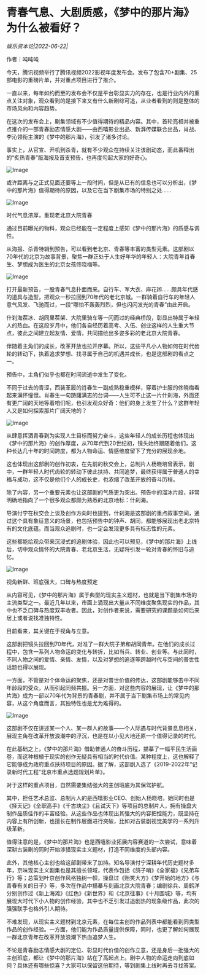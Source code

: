 # 青春气息、大剧质感，《梦中的那片海》为什么被看好？

*娱乐资本论|2022-06-22|*

作者｜吨吨吨

今天，腾讯视频举行了腾讯视频2022影视年度发布会。发布了包含70+剧集、25部电影的重磅片单，并对重点项目进行了推介。

一直以来，每年如约而至的发布会不仅是平台彰显实力的存在，也是行业内外的重点关注对象，观众看到的是接下来又有什么新剧综可追，从业者看到的则是整体的市场风向和内容趋势。

在这次的发布会上，剧集领域有不少值得期待的精品内容。其中，首轮亮相并被重点推介的一部青春励志情感大剧——由西嘻影业出品、新湃传媒联合出品，肖战、李沁领衔主演的《梦中的那片海》，引发了诸多讨论。

事实上，从官宣、开机到杀青，就有不少观众在持续关注该剧动态，而此番释出的“炙热青春”版海报及首支预告，也再度勾起大家的好奇心。

![Image](https://p26.toutiaoimg.com/img/tos-cn-i-qvj2lq49k0/44390f78b87542c4a4585d56832882cb~tplv-tt-shrink:640:0.image)

或许距离与之正式见面还要等上一段时间，但是从已有的信息也可以分析出，《梦中的那片海》值得期待的原因，以及它在当下剧集市场的特别之处……

![Image](https://p26.toutiaoimg.com/img/tos-cn-i-qvj2lq49k0/eb4d6cc81b014d498fcb121b3771f2a6~tplv-tt-shrink:640:0.image)

时代气息浓厚，重现老北京大院青春

通过目前曝光的物料，观众已经能在一定程度上感知《梦中的那片海》的质感与调性。

从海报、杀青特辑到预告，可以看到老北京、青春等丰富的类型元素。这部剧以70年代的北京为故事背景，聚焦一群正处于人生好年华的年轻人：大院青年肖春生、梦想成为医生的北京女孩佟晓梅等。

![Image](https://p6.toutiaoimg.com/img/tos-cn-i-qvj2lq49k0/1cd7706716344527b1d667ad001a88a7~tplv-tt-shrink:640:0.image)

打开最新预告，一股青春气息扑面而来。自行车、军大衣、麻花辫……颇具年代感的道具与造型，把观众一秒拉回到70年代的老北京城。一群骑着自行车的年轻人意气风发、飞驰而过，一段“哪怕不轰轰烈烈，但也闪闪发光的青春”由此开启。

什刹海茬冰、胡同里茬架、大院里骑车等一闪而过的经典桥段，彰显出特属于年轻人的热血。在这段岁月中，他们各自经历着高考、入伍、创业这样的人生重大节点，彼此之间建立起友情、爱情，共同描绘出多姿多彩的老北京大院青春。

伴随着主角们的成长，改革开放也拉开序幕。所以，这些平凡小人物如何在时代齿轮的转动下，执着追求梦想、找寻属于自己的机遇并成长，也是这部剧的看点之一。

预告中，主角们似乎也都在时间流逝中发生了变化。

不同于过去的青涩，西装革履的肖春生一副成熟稳重模样，穿着护士服的佟晓梅看起来满怀憧憬。肖春生一句踌躇满志的台词——人生可不止这一片什刹海，外面还有更广阔的天地等着咱们呢，也引发观众好奇：他们的身上发生了什么？这群年轻人又是如何探索那片广阔天地的？

![Image](https://p6.toutiaoimg.com/img/tos-cn-i-qvj2lq49k0/a5a2fa21858d4d1eb930975911c44e90~tplv-tt-shrink:640:0.image)

从肆意挥洒青春到为实现人生目标而努力奋斗，这些年轻人的成长历程也体现出《梦中的那片海》的创作厚度，从70年代到20世纪初，镜头始终跟随着他们，这种长达几十年的时间跨度，都为人物命运、情感维度留下了充分的展现余地。

这也体现出这部剧的创作初衷，在先前的秋交会上，总制片人杨晓培曾表示，剧中，一群年轻人时代齿轮的转动下彼此扶持、共同追梦，最终获得属于普通人的幸福与成功，这不仅是他们个人的成长史，也浓缩了改革开放的奋斗历程。

除了内容，另一个重要元素也让这部剧的气质更为突出。预告中的溜冰片段，非常明确地指向了一个很多观众都颇为熟悉的北京地标：什刹海。

导演付宁在秋交会上谈及创作方向时也提到，什刹海是这部剧的重点叙事空间，通过这个具有象征意义的场景，也包括预告中的钟声、胡同，都能够展现出老北京特有的文化底蕴。而当观众追剧时，也一定会发现更多具有标志性的元素。

这些都能给观众带来沉浸式的追剧体验，因此也可以预见，《梦中的那片海》上线后，切中观众情怀的大院青春、老北京生活，无疑将引发一轮对青春的怀旧与追忆。

![Image](https://p26.toutiaoimg.com/img/tos-cn-i-qvj2lq49k0/6ba2acae683f4eca9adfe1ca5c1731bd~tplv-tt-shrink:640:0.image)

视角新鲜、班底强大，口碑与热度预定

从内容可见，《梦中的那片海》属于典型的现实主义题材，也就是当下剧集市场的主流类型之一。最近几年以来，市面上涌现出大量从不同维度聚焦现实的作品，其中也不乏口碑与热度双丰收者。因此，对创作者来说，需要研究的课题是如何后来居上或者说找准独特性。

目前看来，其关键在于视角与立意。

这部剧把镜头拉回到70年代，对准了一群大院子弟和胡同青年。在他们的成长过程中，包含一系列人物命运的变化与转折，比如当兵、转业、创业等。与此同时，不同人物之间的爱情、亲情、友情，以及对梦想的追逐等跨越时代与空间的普世性话题也得以展现。

一方面，不管是对个体命运的聚焦，还是对普世价值的传达，这部剧能够击中不同年龄段的受众，从而引起同频共振。另一方面，对这些内容的展现，让《梦中的那片海》成为一部以70年代为背景的青春剧，并不属于当下剧集市场上的常见内容，从这个角度而言，其独特性也是尤为难得的。

![Image](https://p9.toutiaoimg.com/img/tos-cn-i-qvj2lq49k0/c036781155064fa996a9b5612a47046c~tplv-tt-shrink:640:0.image)

这部剧不仅在讲述某一个人、某一群人的故事——个人际遇与时代背景息息相关，展现主角在改革开放浪潮中的浮沉，也是在以小见大地还原一个值得记录的时代。

在此基础之上，《梦中的那片海》借助普通人的奋斗历程，描摹了一幅平民生活画卷，而这种根植于现实的创作无疑具有相当的时代价值。某种程度上，这也解释了它能够成为政府重点扶持项目的原因。据了解，这部剧入选了《2019-2022年“记录新时代工程”北京市重点选题规划片单》。

对于这样的重点项目，自然需要集结强大的主创班底为其保驾护航。

其中，担任艺术总监、总制片人的是西嘻影业CEO、创始人杨晓培，她同时也是《择天记》《全职高手》《千古玦尘》《且试天下》等项目的总制片人，拥有操盘大制作品质佳作的丰富经验。从这些作品也体现出其强大的内容把控能力，既坚持在内容上有所创新，也擅长在制作层面进行突破，比如对古装剧视觉美学的一系列升级革新。

值得注意的是，《梦中的那片海》也是西嘻影业拓展内容赛道的一次尝试，意味着深耕古装剧的同时开始涉猎现实主义题材，打造不同维度的头部内容。

此外，其他核心主创也给这部剧带来了加持。知名导演付宁深耕年代历史题材多年，京味现实主义剧集也是其擅长领域，代表作包括《鸽子哨》《全家福》《兄弟车行》等；总策划叶京创作风格独树一帜，操盘过《贻笑大方》《梦开始的地方》《与青春有关的日子》等，多次在作品中描摹与刻画北京大院青春；编剧徐兵、周鹤洋分别创作过《新上海滩》《红色》《新世界》和《北京往事》《十月围城》等，均有展现大时代下小人物的创作经验，其中也不乏引发过追剧热的现象级作品，此次的强强联手也格外引人期待。

不难发现，从现实主义题材到北京元素，在每位主创的作品列表中都能看到同类型作品的创作经验。一方面，他们能为作品质量提供保障，同时，也更了解如何展现一群北京青年在改革开放浪潮下热血追梦人生。

不论是青春励志情感大剧的定位、彰显时代价值的创作立意，还是身后一批强大的主创班底，都让《梦中的那片海》站在了高起点上。剧中人物的命运走向到底如何？具体还有哪些惊喜？大家可以保留这份期待，等到剧集上线时再去寻找答案。

